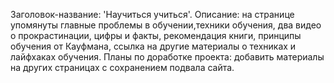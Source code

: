 Заголовок-название: 'Научиться учиться'.
Описание: на странице упомянуты главные проблемы в обучении,техники обучения, два видео о прокрастинации, цифры и факты, рекомендация книги, принципы обучения от Кауфмана, ссылка на другие материалы о техниках и лайфхаках обучения.
Планы по доработке проекта: добавить материалы на других страницах с сохранением подвала сайта.